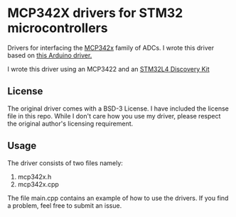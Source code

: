 # MCP342X drivers for STM32 microcontrollers

Drivers for interfacing the [MCP342x](http://ww1.microchip.com/downloads/en/devicedoc/22088c.pdf) family of ADCs. I wrote this driver based on [this Arduino driver.](https://github.com/uChip/MCP342X)

I wrote this driver using an MCP3422 and an [STM32L4 Discovery Kit](https://www.st.com/en/evaluation-tools/b-l475e-iot01a.html)

## License

The original driver comes with a BSD-3 License. I have included the license file in this repo. While I don't care how you use my driver, please respect the original author's licensing requirement.

## Usage

The driver consists of two files namely:

1. mcp342x.h
2. mcp342x.cpp

The file main.cpp contains an example of how to use the drivers. If you find a problem, feel free to submit an issue.
